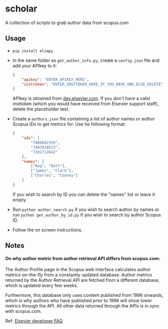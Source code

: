 # scholar

A collection of scripts to grab author data from scopus.com

## Usage

* `pip install elsapy` 
* In the same folder as `get_author_info.py`, create a `config.json` file and add your APIkey to it:
    ```json
    {
	    "apikey": "ENTER_APIKEY_HERE",
	    "insttoken": "ENTER_INSTTOKEN_HERE_IF_YOU_HAVE_ONE_ELSE_DELETE"
    }
    ```
    APIkey is obtained from [dev.elsevier.com](http://dev.elsevier.com). If you don't have a valid insttoken (which you would have received from Elsevier support staff), delete the placeholder text.

* Create a `authors.json` file containing a list of author names or author Scopus IDs to get metrics for. Use he following format:
    ```json
    {
        "ids": [
            "7006082359",
            "7407828513",
            "7101712642"
        ],
        "names": [
            ["Reg", "Bott"],
            ["James", "Clark"],
            ["Charles", "Cooney"]
        ]
    }
    ```
    If you wish to search by ID you can delete the "names" list or leave it empty.

* Run `python author_search.py` if you wish to search author by names or run `python get_author_by_id.py` if you wish to search by author Scopus ID.

* Follow the on screen instructions.

## Notes

#### On why author metric from author retrieval API differs from scopus.com:

The Author Profile page in the Scopus web interface calculates author metrics on-the-fly from a constantly updated database. Author metrics returned by the Author Retrieval API are fetched from a different database, which is updated every few weeks. 

Furthermore, this database only uses content published from 1996 onwards, which is why authors who have published prior to 1996 will show lower metrics through the API. All other data returned through the APIs is in sync with scopus.com. 

Ref: [Elsevier developer FAQ](https://dev.elsevier.com/tecdoc_developer_faq.html)
